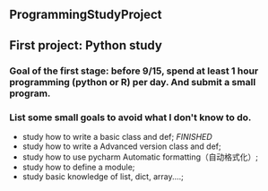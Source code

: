 ## ProgrammingStudyProject
## First project: Python study
### Goal of the first stage: before 9/15, spend at least 1 hour programming (python or R) per day. And submit a small program. 
  ### List some small goals to avoid what I don't know to do.
  - study how to write a basic class and def; _FINISHED_
  - study how to write a Advanced version class and def;
  - study how to use pycharm Automatic formatting（自动格式化）;
  - study how to define a module;
  - study basic knowledge of list, dict, array....;
